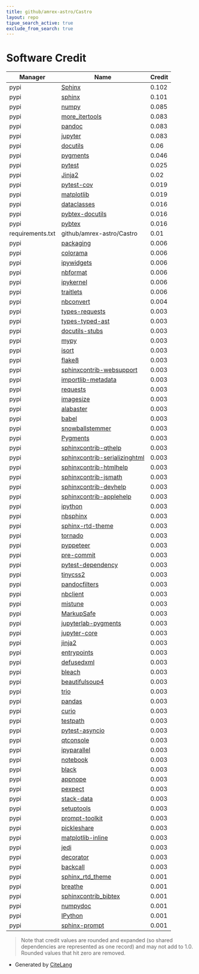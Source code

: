 ```yaml
---
title: github/amrex-astro/Castro
layout: repo
tipue_search_active: true
exclude_from_search: true
---
```

# Software Credit

|Manager|Name|Credit|
|-------|----|------|
|pypi|[Sphinx](https://www.sphinx-doc.org/)|0.102|
|pypi|[sphinx](https://pypi.org/project/sphinx)|0.101|
|pypi|[numpy](https://www.numpy.org)|0.085|
|pypi|[more_itertools](https://github.com/more-itertools/more-itertools)|0.083|
|pypi|[pandoc](https://boisgera.github.io/pandoc/)|0.083|
|pypi|[jupyter](http://jupyter.org)|0.083|
|pypi|[docutils](https://pypi.org/project/docutils)|0.06|
|pypi|[pygments](https://pypi.org/project/pygments)|0.046|
|pypi|[pytest](https://docs.pytest.org/en/latest/)|0.025|
|pypi|[Jinja2](https://pypi.org/project/Jinja2)|0.02|
|pypi|[pytest-cov](https://pypi.org/project/pytest-cov)|0.019|
|pypi|[matplotlib](https://pypi.org/project/matplotlib)|0.019|
|pypi|[dataclasses](https://pypi.org/project/dataclasses)|0.016|
|pypi|[pybtex-docutils](https://pypi.org/project/pybtex-docutils)|0.016|
|pypi|[pybtex](https://pypi.org/project/pybtex)|0.016|
|requirements.txt|github/amrex-astro/Castro|0.01|
|pypi|[packaging](https://pypi.org/project/packaging)|0.006|
|pypi|[colorama](https://pypi.org/project/colorama)|0.006|
|pypi|[ipywidgets](https://pypi.org/project/ipywidgets)|0.006|
|pypi|[nbformat](https://pypi.org/project/nbformat)|0.006|
|pypi|[ipykernel](https://pypi.org/project/ipykernel)|0.006|
|pypi|[traitlets](https://pypi.org/project/traitlets)|0.006|
|pypi|[nbconvert](https://jupyter.org)|0.004|
|pypi|[types-requests](https://pypi.org/project/types-requests)|0.003|
|pypi|[types-typed-ast](https://pypi.org/project/types-typed-ast)|0.003|
|pypi|[docutils-stubs](https://pypi.org/project/docutils-stubs)|0.003|
|pypi|[mypy](https://pypi.org/project/mypy)|0.003|
|pypi|[isort](https://pypi.org/project/isort)|0.003|
|pypi|[flake8](https://pypi.org/project/flake8)|0.003|
|pypi|[sphinxcontrib-websupport](https://pypi.org/project/sphinxcontrib-websupport)|0.003|
|pypi|[importlib-metadata](https://pypi.org/project/importlib-metadata)|0.003|
|pypi|[requests](https://pypi.org/project/requests)|0.003|
|pypi|[imagesize](https://pypi.org/project/imagesize)|0.003|
|pypi|[alabaster](https://pypi.org/project/alabaster)|0.003|
|pypi|[babel](https://pypi.org/project/babel)|0.003|
|pypi|[snowballstemmer](https://pypi.org/project/snowballstemmer)|0.003|
|pypi|[Pygments](https://pypi.org/project/Pygments)|0.003|
|pypi|[sphinxcontrib-qthelp](https://pypi.org/project/sphinxcontrib-qthelp)|0.003|
|pypi|[sphinxcontrib-serializinghtml](https://pypi.org/project/sphinxcontrib-serializinghtml)|0.003|
|pypi|[sphinxcontrib-htmlhelp](https://pypi.org/project/sphinxcontrib-htmlhelp)|0.003|
|pypi|[sphinxcontrib-jsmath](https://pypi.org/project/sphinxcontrib-jsmath)|0.003|
|pypi|[sphinxcontrib-devhelp](https://pypi.org/project/sphinxcontrib-devhelp)|0.003|
|pypi|[sphinxcontrib-applehelp](https://pypi.org/project/sphinxcontrib-applehelp)|0.003|
|pypi|[ipython](https://pypi.org/project/ipython)|0.003|
|pypi|[nbsphinx](https://pypi.org/project/nbsphinx)|0.003|
|pypi|[sphinx-rtd-theme](https://pypi.org/project/sphinx-rtd-theme)|0.003|
|pypi|[tornado](https://pypi.org/project/tornado)|0.003|
|pypi|[pyppeteer](https://pypi.org/project/pyppeteer)|0.003|
|pypi|[pre-commit](https://pypi.org/project/pre-commit)|0.003|
|pypi|[pytest-dependency](https://pypi.org/project/pytest-dependency)|0.003|
|pypi|[tinycss2](https://pypi.org/project/tinycss2)|0.003|
|pypi|[pandocfilters](https://pypi.org/project/pandocfilters)|0.003|
|pypi|[nbclient](https://pypi.org/project/nbclient)|0.003|
|pypi|[mistune](https://pypi.org/project/mistune)|0.003|
|pypi|[MarkupSafe](https://pypi.org/project/MarkupSafe)|0.003|
|pypi|[jupyterlab-pygments](https://pypi.org/project/jupyterlab-pygments)|0.003|
|pypi|[jupyter-core](https://pypi.org/project/jupyter-core)|0.003|
|pypi|[jinja2](https://pypi.org/project/jinja2)|0.003|
|pypi|[entrypoints](https://pypi.org/project/entrypoints)|0.003|
|pypi|[defusedxml](https://pypi.org/project/defusedxml)|0.003|
|pypi|[bleach](https://pypi.org/project/bleach)|0.003|
|pypi|[beautifulsoup4](https://pypi.org/project/beautifulsoup4)|0.003|
|pypi|[trio](https://pypi.org/project/trio)|0.003|
|pypi|[pandas](https://pypi.org/project/pandas)|0.003|
|pypi|[curio](https://pypi.org/project/curio)|0.003|
|pypi|[testpath](https://pypi.org/project/testpath)|0.003|
|pypi|[pytest-asyncio](https://pypi.org/project/pytest-asyncio)|0.003|
|pypi|[qtconsole](https://pypi.org/project/qtconsole)|0.003|
|pypi|[ipyparallel](https://pypi.org/project/ipyparallel)|0.003|
|pypi|[notebook](https://pypi.org/project/notebook)|0.003|
|pypi|[black](https://pypi.org/project/black)|0.003|
|pypi|[appnope](https://pypi.org/project/appnope)|0.003|
|pypi|[pexpect](https://pypi.org/project/pexpect)|0.003|
|pypi|[stack-data](https://pypi.org/project/stack-data)|0.003|
|pypi|[setuptools](https://pypi.org/project/setuptools)|0.003|
|pypi|[prompt-toolkit](https://pypi.org/project/prompt-toolkit)|0.003|
|pypi|[pickleshare](https://pypi.org/project/pickleshare)|0.003|
|pypi|[matplotlib-inline](https://pypi.org/project/matplotlib-inline)|0.003|
|pypi|[jedi](https://pypi.org/project/jedi)|0.003|
|pypi|[decorator](https://pypi.org/project/decorator)|0.003|
|pypi|[backcall](https://pypi.org/project/backcall)|0.003|
|pypi|[sphinx_rtd_theme](https://github.com/rtfd/sphinx_rtd_theme/)|0.001|
|pypi|[breathe](https://github.com/michaeljones/breathe)|0.001|
|pypi|[sphinxcontrib_bibtex](https://github.com/mcmtroffaes/sphinxcontrib-bibtex)|0.001|
|pypi|[numpydoc](https://numpydoc.readthedocs.io)|0.001|
|pypi|[IPython](https://ipython.org)|0.001|
|pypi|[sphinx-prompt](https://github.com/sbrunner/sphinx-prompt)|0.001|


> Note that credit values are rounded and expanded (so shared dependencies are represented as one record) and may not add to 1.0. Rounded values that hit zero are removed.


- Generated by [CiteLang](https://github.com/vsoch/citelang)
